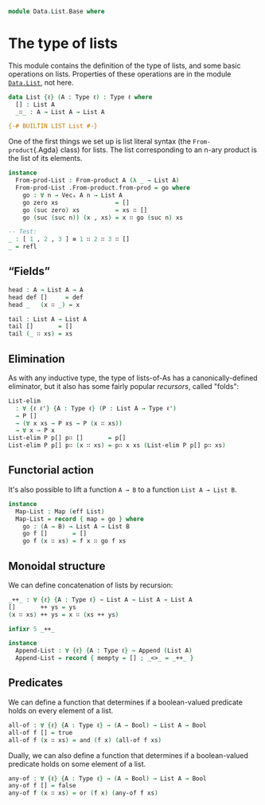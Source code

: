 <!--
```agda
open import 1Lab.Type.Sigma
open import 1Lab.Path
open import 1Lab.Type

open import Data.Product.NAry
open import Data.Maybe.Base
open import Data.Dec.Base
open import Data.Bool

open import Meta.Traversable
open import Meta.Foldable
open import Meta.Append
open import Meta.Idiom
open import Meta.Bind
open import Meta.Alt
```
-->

```agda
module Data.List.Base where
```

# The type of lists

This module contains the definition of the type of lists, and some basic
operations on lists. Properties of these operations are in the module
[`Data.List`], not here.

[`Data.List`]: Data.List.html

<!--
```agda
private variable
  ℓ : Level
  A B : Type ℓ

infixr 20 _∷_
```
-->

```agda
data List {ℓ} (A : Type ℓ) : Type ℓ where
  [] : List A
  _∷_ : A → List A → List A

{-# BUILTIN LIST List #-}
```

One of the first things we set up is list literal syntax (the
`From-product`{.Agda} class) for lists. The list corresponding to an
n-ary product is the list of its elements.

```agda
instance
  From-prod-List : From-product A (λ _ → List A)
  From-prod-List .From-product.from-prod = go where
    go : ∀ n → Vecₓ A n → List A
    go zero xs                = []
    go (suc zero) xs          = xs ∷ []
    go (suc (suc n)) (x , xs) = x ∷ go (suc n) xs

-- Test:
_ : [ 1 , 2 , 3 ] ≡ 1 ∷ 2 ∷ 3 ∷ []
_ = refl
```

## “Fields”

```agda
head : A → List A → A
head def []     = def
head _   (x ∷ _) = x

tail : List A → List A
tail []       = []
tail (_ ∷ xs) = xs
```

## Elimination

As with any inductive type, the type of lists-of-As has a
canonically-defined eliminator, but it also has some fairly popular
_recursors_, called "folds":

```agda
List-elim
  : ∀ {ℓ ℓ'} {A : Type ℓ} (P : List A → Type ℓ')
  → P []
  → (∀ x xs → P xs → P (x ∷ xs))
  → ∀ x → P x
List-elim P p[] p∷ []       = p[]
List-elim P p[] p∷ (x ∷ xs) = p∷ x xs (List-elim P p[] p∷ xs)
```

<!--
```agda
instance
  Foldable-List : Foldable (eff List)
  Foldable-List .foldr f x = List-elim _ x (λ x _ → f x)

  Traversable-List : Traversable (eff List)
  Traversable-List = record { traverse = go } where
    go
      : ∀ {M : Effect} ⦃ _ : Idiom M ⦄ (let module M = Effect M) {ℓ ℓ'}
          {a : Type ℓ} {b : Type ℓ'}
      → (a → M.₀ b) → List a → M.₀ (List b)
    go f []       = pure []
    go f (x ∷ xs) = ⦇ f x ∷ go f xs ⦈

foldl : (B → A → B) → B → List A → B
foldl f x []       = x
foldl f x (a ∷ as) = foldl f (f x a) as
```
-->

## Functorial action

It's also possible to lift a function `A → B` to a function `List A →
List B`.

```agda
instance
  Map-List : Map (eff List)
  Map-List = record { map = go } where
    go : (A → B) → List A → List B
    go f []       = []
    go f (x ∷ xs) = f x ∷ go f xs
```

## Monoidal structure

We can define concatenation of lists by recursion:

```agda
_++_ : ∀ {ℓ} {A : Type ℓ} → List A → List A → List A
[]       ++ ys = ys
(x ∷ xs) ++ ys = x ∷ (xs ++ ys)

infixr 5 _++_

instance
  Append-List : ∀ {ℓ} {A : Type ℓ} → Append (List A)
  Append-List = record { mempty = [] ; _<>_ = _++_ }
```

<!--
```agda
map-up : (Nat → A → B) → Nat → List A → List B
map-up f _ []       = []
map-up f n (x ∷ xs) = f n x ∷ map-up f (suc n) xs

length : List A → Nat
length []       = zero
length (x ∷ xs) = suc (length xs)

concat : List (List A) → List A
concat [] = []
concat (x ∷ xs) = x ++ concat xs

count : Nat → List Nat
count zero = []
count (suc n) = 0 ∷ map suc (count n)

reverse : List A → List A
reverse = go [] where
  go : List A → List A → List A
  go acc [] = acc
  go acc (x ∷ xs) = go (x ∷ acc) xs

_∷r_ : List A → A → List A
xs ∷r x = xs ++ (x ∷ [])

infixl 20 _∷r_

all=? : (A → A → Bool) → List A → List A → Bool
all=? eq=? [] [] = true
all=? eq=? [] (x ∷ ys) = false
all=? eq=? (x ∷ xs) [] = false
all=? eq=? (x ∷ xs) (y ∷ ys) = and (eq=? x y) (all=? eq=? xs ys)

enumerate : ∀ {ℓ} {A : Type ℓ} → List A → List (Nat × A)
enumerate = go 0 where
  go : Nat → List _ → List (Nat × _)
  go x [] = []
  go x (a ∷ b) = (x , a) ∷ go (suc x) b

take : ∀ {ℓ} {A : Type ℓ} → Nat → List A → List A
take 0       xs       = []
take (suc n) []       = []
take (suc n) (x ∷ xs) = x ∷ take n xs

drop : ∀ {ℓ} {A : Type ℓ} → Nat → List A → List A
drop zero    xs       = xs
drop (suc n) []       = []
drop (suc n) (x ∷ xs) = drop n xs

split-at : ∀ {ℓ} {A : Type ℓ} → Nat → List A → List A × List A
split-at 0       xs       = [] , xs
split-at (suc n) []       = [] , []
split-at (suc n) (x ∷ xs) = ×-map₁ (x ∷_) (split-at n xs)

span : ∀ {ℓ} {A : Type ℓ} (p : A → Bool) → List A → List A × List A
span p [] = [] , []
span p (x ∷ xs) with p x
... | true  = ×-map₁ (x ∷_) (span p xs)
... | false = [] , x ∷ xs

filter : ∀ {ℓ} {A : Type ℓ} (p : A → Bool) → List A → List A
filter p [] = []
filter p (x ∷ xs) with p x
... | true  = x ∷ filter p xs
... | false = filter p xs

intercalate : ∀ {ℓ} {A : Type ℓ} (x : A) (xs : List A) → List A
intercalate x []           = []
intercalate x (y ∷ [])     = y ∷ []
intercalate x (y ∷ z ∷ xs) = y ∷ x ∷ intercalate x (z ∷ xs)

zip : ∀ {ℓ ℓ'} {A : Type ℓ} {B : Type ℓ'} → List A → List B → List (A × B)
zip [] _ = []
zip _ [] = []
zip (a ∷ as) (b ∷ bs) = (a , b) ∷ zip as bs

unzip : ∀ {ℓ ℓ'} {A : Type ℓ} {B : Type ℓ'} → List (A × B) → List A × List B
unzip [] = [] , []
unzip ((a , b) ∷ xs) = ×-map (a ∷_) (b ∷_) (unzip xs)

instance
  Idiom-List : Idiom (eff List)
  Idiom-List .pure a = a ∷ []
  Idiom-List ._<*>_ f a = concat ((_<$> a) <$> f)

  Bind-List : Bind (eff List)
  Bind-List ._>>=_ a f = concat (f <$> a)

  Alt-List : Alt (eff List)
  Alt-List .Alt.fail  = []
  Alt-List .Alt._<|>_ = _<>_
```
-->

## Predicates

We can define a function that determines if a boolean-valued
predicate holds on every element of a list.

```agda
all-of : ∀ {ℓ} {A : Type ℓ} → (A → Bool) → List A → Bool
all-of f [] = true
all-of f (x ∷ xs) = and (f x) (all-of f xs)
```

Dually, we can also define a function that determines if a boolean-valued
predicate holds on some element of a list.

```agda
any-of : ∀ {ℓ} {A : Type ℓ} → (A → Bool) → List A → Bool
any-of f [] = false
any-of f (x ∷ xs) = or (f x) (any-of f xs)
```

<!--
```agda
∷-head-inj : ∀ {x y : A} {xs ys} → (x ∷ xs) ≡ (y ∷ ys) → x ≡ y
∷-head-inj {x = x} p = ap (head x) p

∷-tail-inj : ∀ {x y : A} {xs ys} → (x ∷ xs) ≡ (y ∷ ys) → xs ≡ ys
∷-tail-inj p = ap tail p

∷≠[] : ∀ {x : A} {xs} → ¬ (x ∷ xs) ≡ []
∷≠[] {A = A} p = subst distinguish p tt where
  distinguish : List A → Type
  distinguish []     = ⊥
  distinguish (_ ∷ _) = ⊤

instance
  Discrete-List : ∀ ⦃ d : Discrete A ⦄ → Discrete (List A)
  Discrete-List {x = []}     {y = []}     = yes refl
  Discrete-List {x = []}     {y = x ∷ y}  = no λ p → ∷≠[] (sym p)
  Discrete-List {x = x ∷ xs} {y = []}     = no ∷≠[]
  Discrete-List {x = x ∷ xs} {y = y ∷ ys} = case x ≡? y of λ where
    (yes x=y) → case Discrete-List {x = xs} {ys} of λ where
      (yes xs=ys) → yes (ap₂ _∷_ x=y xs=ys)
      (no  xs≠ys) → no λ p → xs≠ys (∷-tail-inj p)
    (no x≠y)      → no λ p → x≠y (∷-head-inj p)

traverse-up
  : ∀ {M : Effect} ⦃ _ : Idiom M ⦄ (let module M = Effect M) {ℓ ℓ'}
    {a : Type ℓ} {b : Type ℓ'}
  → (Nat → a → M.₀ b) → Nat → List a → M.₀ (List b)
traverse-up f n xs = sequence (map-up f n xs)

lookup : ⦃ _ : Discrete A ⦄ → A → List (A × B) → Maybe B
lookup x [] = nothing
lookup x ((k , v) ∷ xs) with x ≡? k
... | yes _ = just v
... | no  _ = lookup x xs


filter-map : (A → Maybe B) → List A → List B
filter-map f [] = []
filter-map f (x ∷ xs) with f x
... | nothing = filter-map f xs
... | just y  = y ∷ filter-map f xs
```
-->
